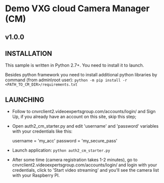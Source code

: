 # Demo VXG cloud Camera Manager (CM)
## v1.0.0

## INSTALLATION
This sample is written in Python 2.7+. You need to install it to launch.

Besides python framework you need to install additional python libraries by command (from admin\root user):
    `python -m pip install -r <PATH_TO_CM_DIR>/requirements.txt`


## LAUNCHING
* Follow to cnvrclient2.videoexpertsgroup.com/accounts/login/ and Sign Up, if you already have an account on this site, skip this step;
* Open auth2_cm_starter.py and edit 'username' and 'password' variables with your credentials like this:

    username = 'my_acc'
    password = 'my_secure_pass'
    
* Launch application:
    `python auth2_cm_starter.py`
* After some time (camera registration takes 1-2 minutes), go to cnvrclient2.videoexpertsgroup.com/accounts/login/ and login with your credentials, click to 'Start video streaming' and you'll see the camera list with your Raspberry PI.
